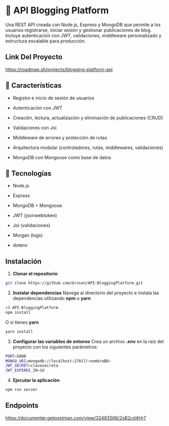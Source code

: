 # 📝 API Blogging Platform

Una REST API creada con Node.js, Express y MongoDB que permite a los usuarios registrarse, iniciar sesión y gestionar publicaciones de blog. Incluye autenticación con JWT, validaciones, middleware personalizado y estructura escalable para producción.

## Link Del Proyecto

https://roadmap.sh/projects/blogging-platform-api

## 🚀 Características

- Registro e inicio de sesión de usuarios

- Autenticación con JWT

- Creación, lectura, actualización y eliminación de publicaciones (CRUD)

- Validaciones con Joi

- Middleware de errores y protección de rutas

- Arquitectura modular (controladores, rutas, middlewares, validaciones)

- MongoDB con Mongoose como base de datos

## 🧰 Tecnologías

- Node.js

- Express

- MongoDB + Mongoose

- JWT (jsonwebtoken)

- Joi (validaciones)

- Morgan (logs)

- dotenv

## Instalación

1. **Clonar el repositorio**:

```bash
git clone https://github.com/Grxson/API-BloggingPlatform.git

```

2. **Instalar dependencias**
   Navega al directorio del proyecto e instala las dependencias utilizando **npm** o **yarn**

```bash
cd API-BloggingPlatform
npm install
```

O si tienes **yarn**

```bash
yarn install
```

3. **Configurar las variables de entorno**
   Crea un archivo **.env** en la raíz del proyecto con los siguientes parámetros:

```bash
PORT=5000
MONGO_URI=mongodb://localhost:27017/<nombreBD>
JWT_SECRET=clavesecreta
JWT_EXPIRES_IN=1d
```

4. **Ejecutar la aplicación**

```bash
npm run server
```

## Endpoints

https://documenter.getpostman.com/view/32483566/2sB2cd4Hr7
